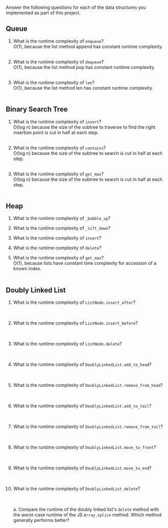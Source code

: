 Answer the following questions for each of the data structures you implemented as part of this project.

## Queue

1. What is the runtime complexity of `enqueue`?<br/>
   O(1), because the list method append has constant runtime complexity.<br/><br/>

2. What is the runtime complexity of `dequeue`?<br/>
   O(1), because the list method pop has constant runtime complexity.<br/><br/>

3. What is the runtime complexity of `len`?<br/>
   O(1), because the list method len has constant runtime complexity.<br/><br/>

## Binary Search Tree

1. What is the runtime complexity of `insert`?<br/>
   O(log n) because the size of the subtree to traverse to find the right insertion point is cut in half at each step.<br/><br/>

2. What is the runtime complexity of `contains`?<br/>
   O(log n) because the size of the subtree to search is cut in half at each step.<br/><br/>

3. What is the runtime complexity of `get_max`?<br/>
   O(log n) because the size of the subtree to search is cut in half at each step.<br/><br/>

## Heap

1. What is the runtime complexity of `_bubble_up`?<br/>

2. What is the runtime complexity of `_sift_down`?<br/>

3. What is the runtime complexity of `insert`?<br/>

4. What is the runtime complexity of `delete`?<br/>

5. What is the runtime complexity of `get_max`?<br/>
   O(1), because lists have constant time complexity for accession of a known index.<br/><br/>

## Doubly Linked List

1.  What is the runtime complexity of `ListNode.insert_after`?<br/>
    <br/><br/>

2.  What is the runtime complexity of `ListNode.insert_before`?<br/>
    <br/><br/>

3.  What is the runtime complexity of `ListNode.delete`?<br/>
    <br/><br/>

4.  What is the runtime complexity of `DoublyLinkedList.add_to_head`?<br/>
    <br/><br/>

5.  What is the runtime complexity of `DoublyLinkedList.remove_from_head`?<br/>
    <br/><br/>

6.  What is the runtime complexity of `DoublyLinkedList.add_to_tail`?<br/>
    <br/><br/>

7.  What is the runtime complexity of `DoublyLinkedList.remove_from_tail`?<br/>
    <br/><br/>

8.  What is the runtime complexity of `DoublyLinkedList.move_to_front`?<br/>
    <br/><br/>

9.  What is the runtime complexity of `DoublyLinkedList.move_to_end`?<br/>
    <br/><br/>

10. What is the runtime complexity of `DoublyLinkedList.delete`?<br/>
    <br/><br/>

    a. Compare the runtime of the doubly linked list's `delete` method with the worst-case runtime of the JS `Array.splice` method. Which method generally performs better? <br/>
